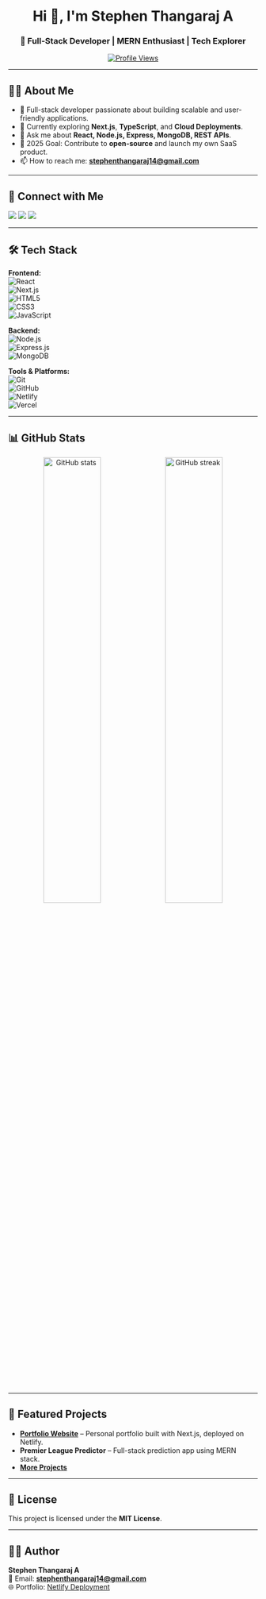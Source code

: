 <h1 align="center">Hi 👋, I'm Stephen Thangaraj A</h1>
<h3 align="center">🚀 Full-Stack Developer | MERN Enthusiast | Tech Explorer</h3>

<p align="center">
  <a href="https://github.com/StephenThangarajA">
    <img src="https://komarev.com/ghpvc/?username=StephenThangarajA&label=Profile%20views&color=0e75b6&style=flat" alt="Profile Views" />
  </a>
</p>

---

## 🧑‍💻 About Me

- 💼 Full-stack developer passionate about building scalable and user-friendly applications.
- 🌱 Currently exploring **Next.js**, **TypeScript**, and **Cloud Deployments**.
- 💬 Ask me about **React, Node.js, Express, MongoDB, REST APIs**.
- 🎯 2025 Goal: Contribute to **open-source** and launch my own SaaS product.
- 📫 How to reach me: **stephenthangaraj14@gmail.com**

---

## 🔗 Connect with Me

<p align="left">
<a href="mailto:stephenthangaraj14@gmail.com"><img src="https://img.shields.io/badge/Email-D14836?style=for-the-badge&logo=gmail&logoColor=white"></a>
<a href="https://linkedin.com/in/your-linkedin"><img src="https://img.shields.io/badge/LinkedIn-0077B5?style=for-the-badge&logo=linkedin&logoColor=white"></a>
<a href="https://stephenthangaraj-portfolio.netlify.app"><img src="https://img.shields.io/badge/Portfolio-000000?style=for-the-badge&logo=vercel&logoColor=white"></a>
</p>

---

## 🛠 Tech Stack

**Frontend:**  
![React](https://img.shields.io/badge/-React-20232A?style=for-the-badge&logo=react&logoColor=61DAFB)  
![Next.js](https://img.shields.io/badge/-Next.js-000000?style=for-the-badge&logo=next.js&logoColor=white)  
![HTML5](https://img.shields.io/badge/-HTML5-E34F26?style=for-the-badge&logo=html5&logoColor=white)  
![CSS3](https://img.shields.io/badge/-CSS3-1572B6?style=for-the-badge&logo=css3&logoColor=white)  
![JavaScript](https://img.shields.io/badge/-JavaScript-F7E017?style=for-the-badge&logo=javascript&logoColor=black)

**Backend:**  
![Node.js](https://img.shields.io/badge/-Node.js-43853D?style=for-the-badge&logo=node.js&logoColor=white)  
![Express.js](https://img.shields.io/badge/-Express.js-000000?style=for-the-badge&logo=express&logoColor=white)  
![MongoDB](https://img.shields.io/badge/-MongoDB-4EA94B?style=for-the-badge&logo=mongodb&logoColor=white)  

**Tools & Platforms:**  
![Git](https://img.shields.io/badge/-Git-F05032?style=for-the-badge&logo=git&logoColor=white)  
![GitHub](https://img.shields.io/badge/-GitHub-181717?style=for-the-badge&logo=github&logoColor=white)  
![Netlify](https://img.shields.io/badge/-Netlify-00C7B7?style=for-the-badge&logo=netlify&logoColor=white)  
![Vercel](https://img.shields.io/badge/-Vercel-000000?style=for-the-badge&logo=vercel&logoColor=white)  

---

## 📊 GitHub Stats

<p align="center">
  <img src="https://github-readme-stats.vercel.app/api?username=StephenThangarajA&show_icons=true&theme=tokyonight" alt="GitHub stats" width="48%">
  <img src="https://github-readme-streak-stats.herokuapp.com/?user=StephenThangarajA&theme=tokyonight" alt="GitHub streak" width="48%">
</p>

---

## 🚀 Featured Projects

- **[Portfolio Website](https://stephenthangaraj-portfolio.netlify.app)** – Personal portfolio built with Next.js, deployed on Netlify.
- **Premier League Predictor** – Full-stack prediction app using MERN stack.
- **[More Projects](https://github.com/StephenThangarajA?tab=repositories)**

---

## 📄 License

This project is licensed under the **MIT License**.

---

## 👨‍💻 Author

**Stephen Thangaraj A**  
📧 Email: **stephenthangaraj14@gmail.com**  
🌐 Portfolio: [Netlify Deployment](https://stephenthangaraj-portfolio.netlify.app)

